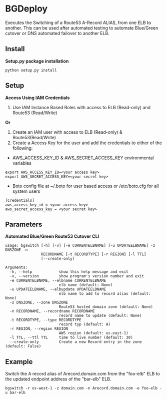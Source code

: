 BGDeploy
========
Executes the Switching of a Route53 A-Record ALIAS, from one ELB to another.
This can be used after automated testing to automate Blue/Green cutover or DNS automated failover to another ELB.

Install
-------
__Setup.py package installation__

	python setup.py install

Setup
-----
__Access Using IAM Credentials__

1. Use IAM Instance Based Roles with access to ELB (Read-only) and Route53 (Read/Write)

__Or__

1. Create an IAM user with access to ELB (Read-only) & Route53(Read/Write)
2. Create a Access Key for the user and add the credentials to either of the following:

* AWS\_ACCESS\_KEY\_ID & AWS\_SECRET\_ACCESS\_KEY environmental variables

```
export AWS_ACCESS_KEY_ID=<your access key>
export AWS_SECRET_ACCESS_KEY=<your secret key>
```

* Boto config file at ~/.boto for user based access or /etc/boto.cfg for all system users

```
[Credentials]
aws_access_key_id = <your access key>
aws_secret_access_key = <your secret key>
```

Parameters
----------

__Automated Blue/Green Route53 Cutover CLI__


	usage: bgswitch [-h] [-v] [-e CURRENTELBNAME] [-u UPDATEELBNAME] -z DNSZONE -n
	                RECORDNAME [-t RECORDTYPE] [-r REGION] [-l TTL]
	                [--create-only]

	Arguments:
	  -h, --help            show this help message and exit
	  -v, --version         show program's version number and exit
	  -e CURRENTELBNAME, --elbname CURRENTELBNAME
	                        elb name (default: None)
	  -u UPDATEELBNAME, --elbupdate UPDATEELBNAME
	                        elb name to add to record alias (default: None)
	  -z DNSZONE, --zone DNSZONE
	                        Route53 hosted domain zone (default: None)
	  -n RECORDNAME, --recordname RECORDNAME
	                        record name to update (default: None)
	  -t RECORDTYPE, --type RECORDTYPE
	                        record typ (default: A)
	  -r REGION, --region REGION
	                        AWS region (default: us-east-1)
	  -l TTL, --ttl TTL     time to live number (default: 30)
	  --create-only         Create a new Record entry in the zone (default: False)


Example
-------
Switch the A record alias of Arecord.domain.com from the "foo-elb" ELB to the updated endpoint address of the "bar-elb" ELB.

	bgswitch -r us-west-1 -z domain.com -n Arecord.domain.com -e foo-elb -u bar-elb

